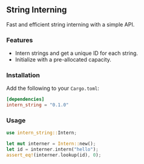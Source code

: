 ## String Interning

Fast and efficient string interning with a simple API.

### Features

- Intern strings and get a unique ID for each string.
- Initialize with a pre-allocated capacity.

### Installation

Add the following to your `Cargo.toml`:

```toml
[dependencies]
intern_string = "0.1.0"
```

### Usage

```rust
use intern_string::Intern;

let mut interner = Intern::new();
let id = interner.intern("hello");
assert_eq!(interner.lookup(id), 0);
```


